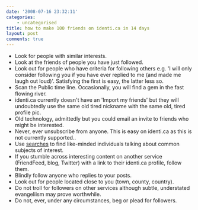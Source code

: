 ```yaml
---
date: '2008-07-16 23:32:11'
categories:
    - uncategorised
title: how to make 100 friends on identi.ca in 14 days
layout: post
comments: true
---
```


-   Look for people with similar interests.
-   Look at the friends of people you have just followed.
-   Look out for people who have criteria for following others e.g. 'I
    will only consider following you if you have ever replied to me (and
    made me laugh out loud)'. Satisfying the first is easy, the latter
    less so.
-   Scan the Public time line. Occasionally, you will find a gem in the
    fast flowing river.
-   identi.ca currently doesn't have an 'Import my friends' but they
    will undoubtedly use the same old tired nickname with the same old,
    tired profile pic.
-   Old technology, admittedly but you could email an invite to friends
    who might be interested.
-   Never, ever unsubscribe from anyone. This is easy on identi.ca as
    this is not currently supported..
-   Use [searches](http://tweetscan.com/indexi.php) to find like-minded
    individuals talking about common subjects of interest.
-   If you stumble across interesting content on another service
    (FriendFeed, blog, Twitter) with a link to their identi.ca profile,
    follow them.
-   Blindly follow anyone who replies to your posts.
-   Look out for people located close to you (town, county, country).
-   Do not troll for followers on other services although subtle,
    understated evangeliism may prove worthwhile.
-   Do not, ever, under any circumstances, beg or plead for followers.

